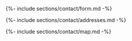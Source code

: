 <section  id = 'contact-us'>
      
  {%- include sections/contact/form.md -%}

  {%- include sections/contact/addresses.md -%}

  {%- include sections/contact/map.md -%}
    
</section>
